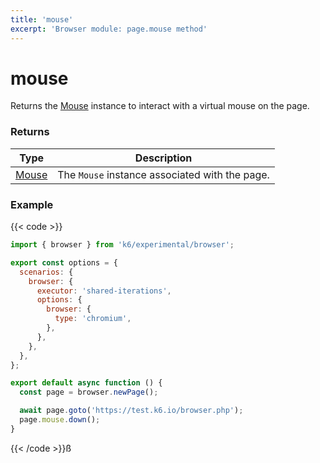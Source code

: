 ```yaml
---
title: 'mouse'
excerpt: 'Browser module: page.mouse method'
---
```


# mouse

Returns the [Mouse](/javascript-api/k6-experimental/browser/mouse/) instance to interact with a virtual mouse on the page.

### Returns

| Type                                                    | Description                                    |
| ------------------------------------------------------- | ---------------------------------------------- |
| [Mouse](/javascript-api/k6-experimental/browser/mouse/) | The `Mouse` instance associated with the page. |

### Example

{{< code >}}

```javascript
import { browser } from 'k6/experimental/browser';

export const options = {
  scenarios: {
    browser: {
      executor: 'shared-iterations',
      options: {
        browser: {
          type: 'chromium',
        },
      },
    },
  },
};

export default async function () {
  const page = browser.newPage();

  await page.goto('https://test.k6.io/browser.php');
  page.mouse.down();
}
```

{{< /code >}}ß
